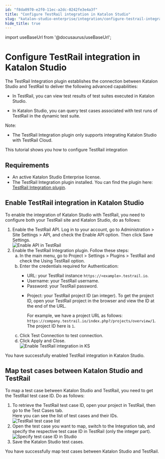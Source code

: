 ```yaml
---
id: "f8da0970-e2f0-11ec-a2dc-0242fe3e4a3f"
title: "Configure TestRail integration in Katalon Studio"
slug: "katalon-studio-enterprise/integration/configure-testrail-integration-in-katalon-studio"
hide_title: true
---
```

import useBaseUrl from '@docusaurus/useBaseUrl';


# <a id="id" class="anchor_top_offset"/><a id="ariaid-title1" class="anchor_top_offset"/>Configure TestRail integration in <span xmlns="http://www.w3.org/1999/xhtml" className="ph">Katalon Studio</span>  

<p xmlns="http://www.w3.org/1999/xhtml" className="p">The <span className="ph uicontrol">TestRail Integration</span> plugin establishes the connection between <span className="ph">Katalon Studio</span> and TestRail to deliver the following advanced capabilities:</p> 
<ul xmlns="http://www.w3.org/1999/xhtml" className="ul"><li className="li">In TestRail, you can view test results of test suites executed in <span className="ph">Katalon Studio</span>.</li><li className="li"><p className="p">In <span className="ph">Katalon Studio</span>, you can query test cases associated with test runs of TestRail in the dynamic test suite. </p></li></ul> 
<div xmlns="http://www.w3.org/1999/xhtml" className="note note note_note"><span className="note__title">Note:</span> <ul className="ul"><li className="li"><p className="p">The <span className="ph uicontrol">TestRail Integration</span> plugin only supports integrating Katalon Studio with TestRail Cloud.</p></li></ul></div>
<p xmlns="http://www.w3.org/1999/xhtml" className="p">This tutorial shows you how to configure TestRail integration</p> 

## Requirements

<div xmlns="http://www.w3.org/1999/xhtml" className="p"><ul className="ul"><li className="li">An active <span className="ph">Katalon Studio Enterprise</span> license.</li><li className="li">The <span className="ph uicontrol">TestRail Integration</span> plugin installed. You can find the plugin here: <a className="xref j-external-link" href="https://store.katalon.com/product/13/TestRail-Integration" target="_blank">TestRail Integration plugin</a>.</li></ul></div>

## <a id="task-1396" class="anchor_top_offset"/>Enable TestRail integration in <span xmlns="http://www.w3.org/1999/xhtml" className="ph">Katalon Studio</span> 

<section xmlns="http://www.w3.org/1999/xhtml" className="section context">To enable the integration of <span className="ph">Katalon Studio</span> with TestRail, you need to configure both your TestRail site and <span className="ph">Katalon Studio</span>, do as follows:</section> 
<ol xmlns="http://www.w3.org/1999/xhtml" className="ol steps"><li className="li step stepexpand"><span className="ph cmd">Enable the TestRail API. Log in to your account, go to <span className="ph uicontrol">Administration</span> &gt; <span className="ph uicontrol">Site Settings</span> &gt; <span className="ph uicontrol">API</span>, and check the <span className="ph uicontrol">Enable API</span> option. Then click <span className="ph uicontrol">Save Settings</span>.</span><div className="itemgroup info"><img className="image" src={useBaseUrl("/c860d990-032f-11ed-a2dc-0242fe3e4a3f.png")} alt="Enable API in TestRail" /></div></li><li className="li step stepexpand"><span className="ph cmd">Enable the <span className="ph uicontrol">TestRail Integration</span> plugin. Follow these steps:</span><ol type="a" className="ol substeps"><li className="li substep substepexpand"><span className="ph cmd">In the main menu, go to <span className="ph uicontrol">Project</span> &gt; <span className="ph uicontrol">Settings</span> &gt; <span className="ph uicontrol">Plugins</span> &gt; <span className="ph uicontrol">TestRail</span> and check the <span className="ph uicontrol">Using TestRail</span> option.</span></li><li className="li substep substepexpand"><span className="ph cmd">Enter the credentials required for <span className="ph uicontrol">Authentication</span>:</span><div className="itemgroup info"><ul className="ul"><li className="li"><span className="ph uicontrol">URL</span>: your TestRail instance <code className="ph codeph">https://&lt;example&gt;.testrail.io</code>.</li><li className="li"><span className="ph uicontrol">Username</span>: your TestRail username.</li><li className="li"><span className="ph uicontrol">Password</span>: your TestRail password.</li><li className="li"><p className="p"><span className="ph uicontrol">Project</span>: your TestRail project ID (an integer). To get the project ID, open your TestRail project in the browser and view the ID at the end of the URL.</p><p className="p">For example, we have a project URL as follows: <code className="ph codeph">https://company.testrail.io/index.php?/projects/overview/1</code>. The project ID here is <code className="ph codeph">1</code>.</p></li></ul></div></li><li className="li substep substepexpand"><span className="ph cmd">Click <span className="ph uicontrol">Test Connection</span> to test connection.</span></li><li className="li substep substepexpand"><span className="ph cmd">Click <span className="ph uicontrol">Apply and Close</span>.</span><div className="itemgroup stepxmp"><img className="image" src={useBaseUrl("/c85ce1f0-032f-11ed-a2dc-0242fe3e4a3f.png")} alt="Enable TestRail integration in KS" /></div></li></ol></li></ol> 
<section xmlns="http://www.w3.org/1999/xhtml" className="section result">You have successfully enabled TestRail integration in <span className="ph">Katalon Studio</span>.</section> 

## <a id="task-632" class="anchor_top_offset"/>Map test cases between <span xmlns="http://www.w3.org/1999/xhtml" className="ph">Katalon Studio</span>  and TestRail

<section xmlns="http://www.w3.org/1999/xhtml" className="section context">To map a test case between <span className="ph">Katalon Studio</span> and TestRail, you need to get the TestRail test case ID. Do as follows:</section> 
<ol xmlns="http://www.w3.org/1999/xhtml" className="ol steps"><li className="li step stepexpand"><span className="ph cmd">To retrieve the TestRail test case ID, open your project in TestRail, then go to the <span className="ph uicontrol">Test Cases</span> tab.</span><div className="itemgroup info">Here you can see the list of test cases and their IDs.</div><div className="itemgroup info"><img className="image" src={useBaseUrl("/c83cfde0-032f-11ed-a2dc-0242fe3e4a3f.png")} alt="TestRail test case list" /></div></li><li className="li step stepexpand"><span className="ph cmd">Open the test case you want to map, switch to the <span className="ph uicontrol">Integration</span> tab, and specify the respective test case ID in TestRail (only the integer part).</span><div className="itemgroup info"><img className="image" src={useBaseUrl("/c82fde80-032f-11ed-a2dc-0242fe3e4a3f.png")} alt="Specify test case ID in Studio" /></div></li><li className="li step stepexpand"><span className="ph cmd">Save the <span className="ph">Katalon Studio</span> test cases.</span></li></ol> 
<section xmlns="http://www.w3.org/1999/xhtml" className="section result">You have successfully map test cases between <span className="ph">Katalon Studio</span> and TestRail.</section> 
